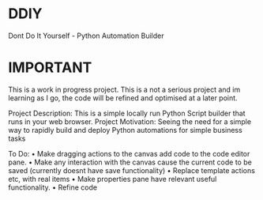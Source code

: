 # DDIY
Dont Do It Yourself - Python Automation Builder

# IMPORTANT
This is a work in progress project. This is a not a serious project and im learning as I go, the code will be refined and optimised at a later point.

Project Description: This is a simple locally run Python Script builder that runs in your web browser.
Project Motivation: Seeing the need for a simple way to rapidly build and deploy Python automations for simple business tasks

To Do:
• Make dragging actions to the canvas add code to the code editor pane.
• Make any interaction with the canvas cause the current code to be saved (currently doesnt have save functionality)
• Replace template actions etc, with real items
• Make properties pane have relevant useful functionality.
• Refine code
